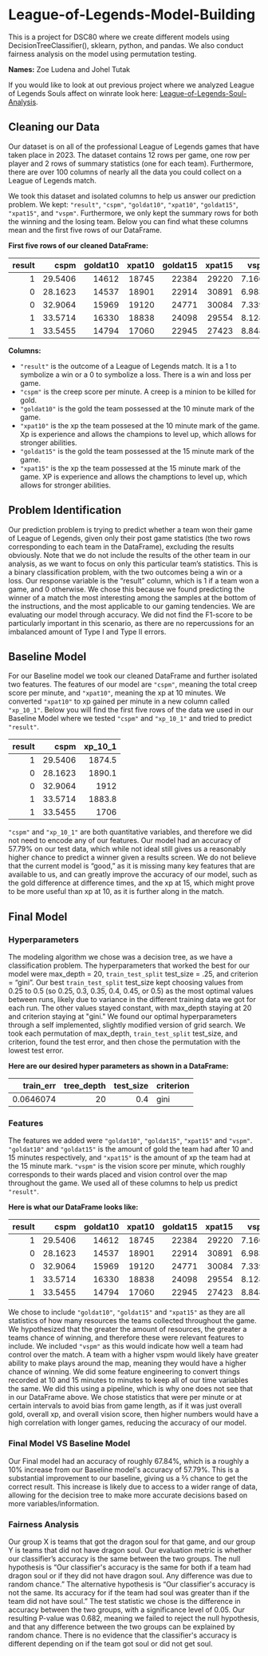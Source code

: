 # League-of-Legends-Model-Building
This is a project for DSC80 where we create different models using DecisionTreeClassifier(), sklearn, python, and pandas. We also conduct fairness analysis on the model using permutation testing.

**Names:** Zoe Ludena and Johel Tutak

If you would like to look at out previous project where we analyzed League of Legends Souls affect on winrate look here: <a href="https://zoeludena.github.io/League-Of-Legends-Soul-Analysis/">League-of-Legends-Soul-Analysis</a>.

## Cleaning our Data
Our dataset is on all of the professional League of Legends games that have taken place in 2023. The dataset contains 12 rows per game, one row per player and 2 rows of summary statistics (one for each team). Furthermore, there are over 100 columns of nearly all the data you could collect on a League of Legends match.

We took this dataset and isolated columns to help us answer our prediction problem. We kept: `"result"`, `"cspm"`, `"goldat10"`, `"xpat10"`, `"goldat15"`, `"xpat15"`, and `"vspm"`. Furthermore, we only kept the summary rows for both the winning and the losing team. Below you can find what these columns mean and the first five rows of our DataFrame.

**First five rows of our cleaned DataFrame:**

|   result |    cspm |   goldat10 |   xpat10 |   goldat15 |   xpat15 |   vspm |
|---------:|--------:|-----------:|---------:|-----------:|---------:|-------:|
|        1 | 29.5406 |      14612 |    18745 |      22384 |    29220 | 7.1669 |
|        0 | 28.1623 |      14537 |    18901 |      22914 |    30891 | 6.9832 |
|        0 | 32.9064 |      15969 |    19120 |      24771 |    30084 | 7.3399 |
|        1 | 33.5714 |      16330 |    18838 |      24098 |    29554 | 8.1281 |
|        1 | 33.5455 |      14794 |    17060 |      22945 |    27423 | 8.8485 |

**Columns:**
- `"result"` is the outcome of a League of Legends match. It is a 1 to symbolize a win or a 0 to symbolize a loss. There is a win and loss per game.
- `"cspm"` is the creep score per minute. A creep is a minion to be killed for gold.
- `"goldat10"` is the gold the team possessed at the 10 minute mark of the game.
- `"xpat10"` is the xp the team possesed at the 10 minute mark of the game. Xp is experience and allows the champions to level up, which allows for stronger abilities.
- `"goldat15"` is the gold the team possessed at the 15 minute mark of the game.
- `"xpat15"` is the xp the team possessed at the 15 minute mark of the game. XP is experience and allows the champtions to level up, which allows for stronger abilities.

## Problem Identification
Our prediction problem is trying to predict whether a team won their game of League of Legends, given only their post game statistics (the two rows corresponding to each team in the DataFrame), excluding the results obviously. Note that we do not include the results of the other team in our analysis, as we want to focus on only this particular team’s statistics. This is a binary classification problem, with the two outcomes being a win or a loss. Our response variable is the “result” column, which is 1 if a team won a game, and 0 otherwise. We chose this because we found predicting the winner of a match the most interesting among the samples at the bottom of the instructions, and the most applicable to our gaming tendencies. We are evaluating our model through accuracy. We did not find the F1-score to be particularly important in this scenario, as there are no repercussions for an imbalanced amount of Type I and Type II errors.

## Baseline Model
For our Baseline model we took our cleaned DataFrame and further isolated two features. The features of our model are `"cspm"`, meaning the total creep score per minute, and `"xpat10"`, meaning the xp at 10 minutes. We converted `"xpat10"` to xp gained per minute in a new column called `"xp_10_1"`. Below you will find the first five rows of the data we used in our Baseline Model where we tested `"cspm"` and `"xp_10_1"` and tried to predict `"result"`.

|   result |    cspm |   xp_10_1 |
|---------:|--------:|----------:|
|        1 | 29.5406 |    1874.5 |
|        0 | 28.1623 |    1890.1 |
|        0 | 32.9064 |    1912   |
|        1 | 33.5714 |    1883.8 |
|        1 | 33.5455 |    1706   |

`"cspm"` and `"xp_10_1"` are both quantitative variables, and therefore we did not need to encode any of our features. Our model had an accuracy of 57.79% on our test data, which while not ideal still gives us a reasonably higher chance to predict a winner given a results screen. We do not believe that the current model is “good,” as it is missing many key features that are available to us, and can greatly improve the accuracy of our model, such as the gold difference at difference times, and the xp at 15, which might prove to be more useful than xp at 10, as it is further along in the match.

## Final Model
### Hyperparameters
The modeling algorithm we chose was a decision tree, as we have a classification problem. The hyperparameters that worked the best for our model were max_depth = 20, `train_test_split` test_size = .25, and criterion = “gini”. Our best `train_test_split` test_size kept choosing values from 0.25 to 0.5 (so 0.25, 0.3, 0.35, 0.4, 0.45, or 0.5) as the most optimal values between runs, likely due to variance in the different training data we got for each run. The other values stayed constant, with max_depth staying at 20 and criterion staying at "gini." We found our optimal hyperparameters through a self implemented, slightly modified version of grid search. We took each permutation of max_depth, `train_test_split` test_size, and criterion, found the test error, and then chose the permutation with the lowest test error.

**Here are our desired hyper parameters as shown in a DataFrame:**

|   train_err |   tree_depth |   test_size | criterion   |
|------------:|-------------:|------------:|:------------|
|   0.0646074 |           20 |         0.4 | gini        |

### Features
The features we added were `"goldat10"`, `"goldat15"`, `"xpat15"` and `"vspm"`. `"goldat10"` and `"goldat15"` is the amount of gold the team had after 10 and 15 minutes respectively, and `"xpat15"` is the amount of xp the team had at the 15 minute mark. `"vspm"` is the vision score per minute, which roughly corresponds to their wards placed and vision control over the map throughout the game. We used all of these columns to help us predict `"result"`.

**Here is what our DataFrame looks like:**

|   result |    cspm |   goldat10 |   xpat10 |   goldat15 |   xpat15 |   vspm |
|---------:|--------:|-----------:|---------:|-----------:|---------:|-------:|
|        1 | 29.5406 |      14612 |    18745 |      22384 |    29220 | 7.1669 |
|        0 | 28.1623 |      14537 |    18901 |      22914 |    30891 | 6.9832 |
|        0 | 32.9064 |      15969 |    19120 |      24771 |    30084 | 7.3399 |
|        1 | 33.5714 |      16330 |    18838 |      24098 |    29554 | 8.1281 |
|        1 | 33.5455 |      14794 |    17060 |      22945 |    27423 | 8.8485 |

We chose to include `"goldat10"`, `"goldat15"` and `"xpat15"` as they are all statistics of how many resources the teams collected throughout the game. We hypothesized that the greater the amount of resources, the greater a teams chance of winning, and therefore these were relevant features to include. We included `"vspm"` as this would indicate how well a team had control over the match. A team with a higher vspm would likely have greater ability to make plays around the map, meaning they would have a higher chance of winning. We did some feature engineering to convert things recorded at 10 and 15 minutes to minutes to keep all of our time variables the same. We did this using a pipeline, which is why one does not see that in our DataFrame above. We chose statistics that were per minute or at certain intervals to avoid bias from game length, as if it was just overall gold, overall xp, and overall vision score, then higher numbers would have a high correlation with longer games, reducing the accuracy of our model.


### Final Model VS Baseline Model
Our Final model had an accuracy of roughly 67.84%, which is a roughly a 10% increase from our Baseline model's accuracy of 57.79%. This is a substantial improvement to our baseline, giving us a ⅔ chance to get the correct result. This increase is likely due to access to a wider range of data, allowing for the decision tree to make more accurate decisions based on more variables/information.

### Fairness Analysis
Our group X is teams that got the dragon soul for that game, and our group Y is teams that did not have dragon soul. Our evaluation metric is whether our classifier’s accuracy is the same between the two groups. The null hypothesis is “Our classifier's accuracy is the same for both if a team had dragon soul or if they did not have dragon soul. Any difference was due to random chance.” The alternative hypothesis is “Our classifier's accuracy is not the same. Its accuracy for if the team had soul was greater than if the team did not have soul.” The test statistic we chose is the difference in accuracy between the two groups, with a significance level of 0.05. Our resulting P-value was 0.682, meaning we failed to reject the null hypothesis, and that any difference between the two groups can be explained by random chance. There is no evidence that the classifier's accuracy is different depending on if the team got soul or did not get soul.
